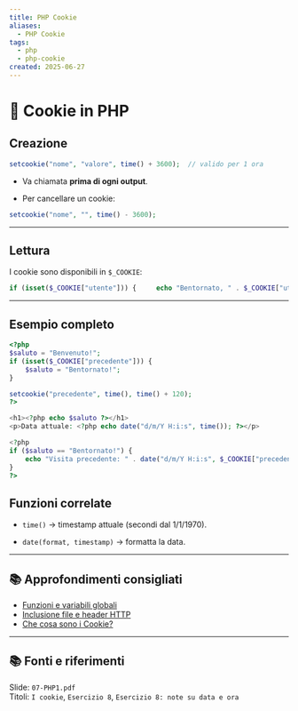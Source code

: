```yaml
---
title: PHP Cookie
aliases:
  - PHP Cookie
tags:
  - php
  - php-cookie
created: 2025-06-27
---
```

# 🍪 Cookie in PHP

## Creazione

```php
setcookie("nome", "valore", time() + 3600);  // valido per 1 ora
```


- Va chiamata **prima di ogni output**.
    
- Per cancellare un cookie:


```php
setcookie("nome", "", time() - 3600);
```

---
## Lettura

I cookie sono disponibili in `$_COOKIE`:

```php
if (isset($_COOKIE["utente"])) {     echo "Bentornato, " . $_COOKIE["utente"]; }
```

---

## Esempio completo

```php
<?php
$saluto = "Benvenuto!";
if (isset($_COOKIE["precedente"])) {
    $saluto = "Bentornato!";
}

setcookie("precedente", time(), time() + 120);
?>

<h1><?php echo $saluto ?></h1>
<p>Data attuale: <?php echo date("d/m/Y H:i:s", time()); ?></p>

<?php
if ($saluto == "Bentornato!") {
    echo "Visita precedente: " . date("d/m/Y H:i:s", $_COOKIE["precedente"]);
}
?>
```

## Funzioni correlate

- `time()` → timestamp attuale (secondi dal 1/1/1970).
    
- `date(format, timestamp)` → formatta la data.

---

## 📚 Approfondimenti consigliati

- [Funzioni e variabili globali](./php_funzioni.md)
- [Inclusione file e header HTTP](./php_include.md)
- [Che cosa sono i Cookie?](../cookie.md)


---

## 📚 Fonti e riferimenti  
Slide: `07-PHP1.pdf`  
Titoli: `I cookie`, `Esercizio 8`, `Esercizio 8: note su data e ora`  
